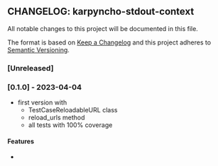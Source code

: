 ## CHANGELOG: karpyncho-stdout-context

All notable changes to this project will be documented in this file.

The format is based on [Keep a Changelog](http://keepachangelog.com/en/1.0.0/)
and this project adheres to [Semantic Versioning](http://semver.org/spec/v2.0.0.html).

### [Unreleased]

### [0.1.0] - 2023-04-04

* first version with
  + TestCaseReloadableURL class
  + reload_urls method
  + all tests with 100% coverage

#### Features

 * 